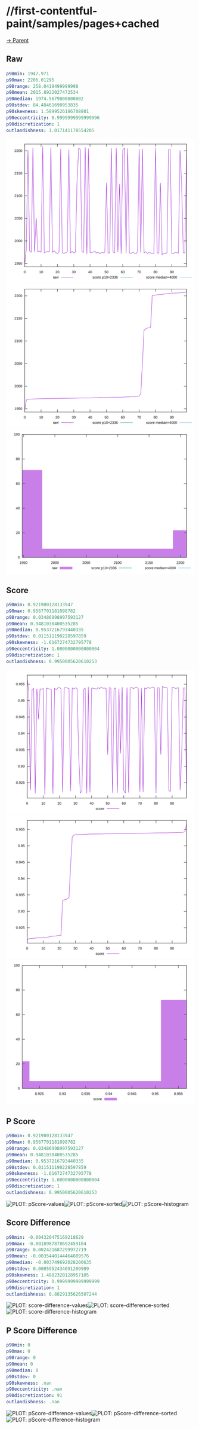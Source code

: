 
# //first-contentful-paint/samples/pages+cached

[→ Parent](../..)


## Raw


```yaml
p90min: 1947.971
p90max: 2206.01295
p90range: 258.0419499999998
p90mean: 2015.8922027472534
p90median: 1974.5679000000002
p90stdev: 84.48461690953835
p90skewness: 1.5899526186708801
p90eccentricity: 0.9999999999999996
p90discretization: 1
outlandishness: 1.017141178554205

```

![PLOT: raw-values](./raw/values.svg)![PLOT: raw-sorted](./raw/sorted.svg)![PLOT: raw-histogram](./raw/histogram.svg)
## Score


```yaml
p90min: 0.921900128133947
p90max: 0.9567701181098782
p90range: 0.03486998997593127
p90mean: 0.9481030400535285
p90median: 0.9537216793440335
p90stdev: 0.011511190228597859
p90skewness: -1.6167274732795778
p90eccentricity: 1.0000000000000004
p90discretization: 1
outlandishness: 0.9950005620610253

```

![PLOT: score-values](./score/values.svg)![PLOT: score-sorted](./score/sorted.svg)![PLOT: score-histogram](./score/histogram.svg)
## P Score


```yaml
p90min: 0.921900128133947
p90max: 0.9567701181098782
p90range: 0.03486998997593127
p90mean: 0.9481030400535285
p90median: 0.9537216793440335
p90stdev: 0.011511190228597859
p90skewness: -1.6167274732795778
p90eccentricity: 1.0000000000000004
p90discretization: 1
outlandishness: 0.9950005620610253

```

![PLOT: pScore-values](./pScore/values.svg)![PLOT: pScore-sorted](./pScore/sorted.svg)![PLOT: pScore-histogram](./pScore/histogram.svg)
## Score Difference


```yaml
p90min: -0.004320475169218629
p90max: -0.0018987878692459104
p90range: 0.002421687299972719
p90mean: -0.0035440144464889576
p90median: -0.003749692028200635
p90stdev: 0.0005952434691209909
p90skewness: 1.4882320128957105
p90eccentricity: 0.9999999999999999
p90discretization: 1
outlandishness: 0.8829135626507244

```

![PLOT: score-difference-values](./score-difference/values.svg)![PLOT: score-difference-sorted](./score-difference/sorted.svg)![PLOT: score-difference-histogram](./score-difference/histogram.svg)
## P Score Difference


```yaml
p90min: 0
p90max: 0
p90range: 0
p90mean: 0
p90median: 0
p90stdev: 0
p90skewness: .nan
p90eccentricity: .nan
p90discretization: 91
outlandishness: .nan

```

![PLOT: pScore-difference-values](./pScore-difference/values.svg)![PLOT: pScore-difference-sorted](./pScore-difference/sorted.svg)![PLOT: pScore-difference-histogram](./pScore-difference/histogram.svg)